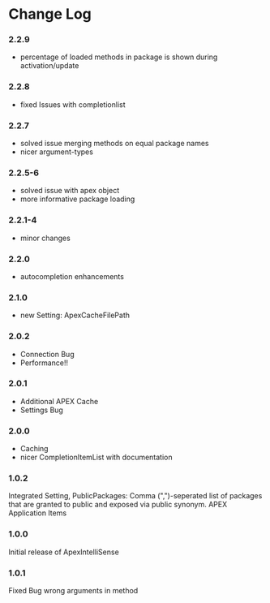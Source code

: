 # Change Log
### 2.2.9
- percentage of loaded methods in package is shown during activation/update
### 2.2.8
- fixed Issues with completionlist
### 2.2.7
- solved issue merging methods on equal package names
- nicer argument-types
### 2.2.5-6 
- solved issue with apex object
- more informative package loading
### 2.2.1-4
- minor changes
### 2.2.0
- autocompletion enhancements

### 2.1.0
- new Setting: ApexCacheFilePath

### 2.0.2
- Connection Bug
- Performance!!

### 2.0.1
- Additional APEX Cache
- Settings Bug

### 2.0.0
- Caching
- nicer CompletionItemList with documentation

### 1.0.2

Integrated Setting, PublicPackages:
Comma (",")-seperated list of packages that are granted to public and exposed via public synonym.
APEX Application Items

### 1.0.0

Initial release of ApexIntelliSense

### 1.0.1

Fixed Bug wrong arguments in method